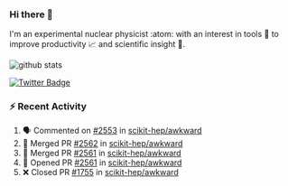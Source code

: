 ### Hi there 👋 

I'm an experimental nuclear physicist :atom: with an interest in tools :wrench: to improve productivity :chart_with_upwards_trend: and scientific insight :telescope:.

![github stats](https://github-readme-stats.vercel.app/api?username=agoose77&show_icons=true&hide_rank=true&hide_title=true&bg_color=30,e76445,904e95&text_color=efe3ec&icon_color=efe3ec)
<!--
**agoose77/agoose77** is a ✨ _special_ ✨ repository because its `README.md` (this file) appears on your GitHub profile.

Here are some ideas to get you started:

- 🔭 I’m currently working on ...
- 🌱 I’m currently learning ...
- 👯 I’m looking to collaborate on ...
- 🤔 I’m looking for help with ...
- 💬 Ask me about ...
- 📫 How to reach me: ...
- 😄 Pronouns: ...
- ⚡ Fun fact: ...
-->

[![Twitter Badge](https://img.shields.io/twitter/follow/agoose77?style=flat-square&logo=Twitter&logoColor=white&color=cornflowerblue)](https://twitter.com/agoose77)

### :zap: Recent Activity

<!--START_SECTION:activity-->
1. 🗣 Commented on [#2553](https://github.com/scikit-hep/awkward/issues/2553) in [scikit-hep/awkward](https://github.com/scikit-hep/awkward)
2. 🎉 Merged PR [#2562](https://github.com/scikit-hep/awkward/pull/2562) in [scikit-hep/awkward](https://github.com/scikit-hep/awkward)
3. 🎉 Merged PR [#2561](https://github.com/scikit-hep/awkward/pull/2561) in [scikit-hep/awkward](https://github.com/scikit-hep/awkward)
4. 💪 Opened PR [#2561](https://github.com/scikit-hep/awkward/pull/2561) in [scikit-hep/awkward](https://github.com/scikit-hep/awkward)
5. ❌ Closed PR [#1755](https://github.com/scikit-hep/awkward/pull/1755) in [scikit-hep/awkward](https://github.com/scikit-hep/awkward)
<!--END_SECTION:activity-->
